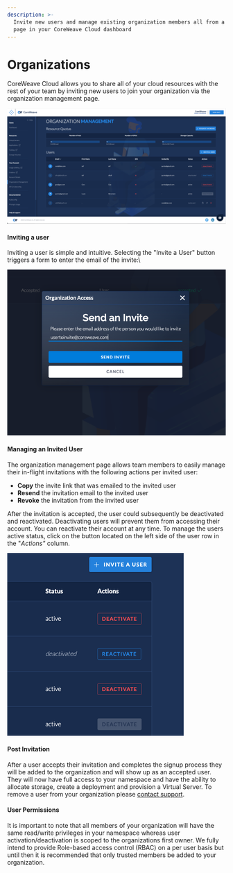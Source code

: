 ```yaml
---
description: >-
  Invite new users and manage existing organization members all from a single
  page in your CoreWeave Cloud dashboard
---
```


# Organizations

CoreWeave Cloud allows you to share all of your cloud resources with the rest of your team by inviting new users to join your organization via the organization management page.

![](<../../.gitbook/assets/Screen Shot 2022-05-11 at 7.54.55 PM.png>)

#### Inviting a user

Inviting a user is simple and intuitive. Selecting the "Invite a User" button triggers a form to enter the email of the invite:\


![Organization Invitation Modal](<../.gitbook/assets/image (142).png>)

#### Managing an Invited User

The organization management page allows team members to easily manage their in-flight invitations with the following actions per invited user:

* **Copy** the invite link that was emailed to the invited user
* **Resend** the invitation email to the invited user
* **Revoke** the invitation from the invited user

After the invitation is accepted, the user could subsequently be deactivated and reactivated.  Deactivating users will prevent them from accessing their account. You can reactivate their account at any time.  To manage the users active status, click on the button located on the left side of the user row in the "_Actions"_ column.

![](<../.gitbook/assets/Screen Shot 2022-05-11 at 8.02.33 PM.png>)

#### Post Invitation

After a user accepts their invitation and completes the signup process they will be added to the organization and will show up as an accepted user. They will now have full access to your namespace and have the ability to allocate storage, create a deployment and provision a Virtual Server. To remove a user from your organization please [contact support](https://cloud.coreweave.com/contact).

#### User Permissions

It is important to note that all members of your organization will have the same read/write privileges in your namespace whereas user activation/deactivation is scoped to the organizations first owner. We fully intend to provide Role-based access control (RBAC) on a per user basis but until then it is recommended that only trusted members be added to your organization.
